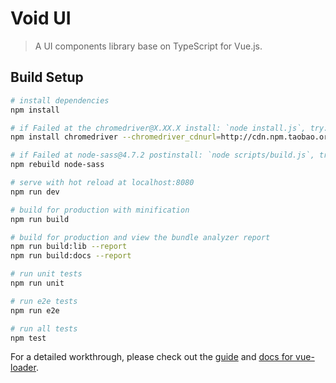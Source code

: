 # Void UI

> A UI components library base on TypeScript for Vue.js.

## Build Setup

```bash
# install dependencies
npm install

# if Failed at the chromedriver@X.XX.X install: `node install.js`, try:
npm install chromedriver --chromedriver_cdnurl=http://cdn.npm.taobao.org/dist/chromedriver

# if Failed at node-sass@4.7.2 postinstall: `node scripts/build.js`, try:
npm rebuild node-sass

# serve with hot reload at localhost:8080
npm run dev

# build for production with minification
npm run build

# build for production and view the bundle analyzer report
npm run build:lib --report
npm run build:docs --report

# run unit tests
npm run unit

# run e2e tests
npm run e2e

# run all tests
npm test
```

For a detailed workthrough, please check out the
[guide](http://vuejs-templates.github.io/webpack/) and
[docs for vue-loader](http://vuejs.github.io/vue-loader).
